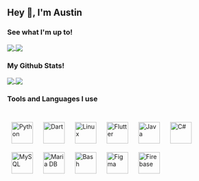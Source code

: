 ## Hey 👋, I'm Austin


### See what I'm up to!
<a href="https://www.linkedin.com/in/austin-metke/">
  <img align="center" src="https://img.shields.io/badge/LinkedIn-0077B5?style=flat-square&logo=linkedin&logoColor=white&link=www.linkedin.com/in/austin-metke/" />
</a>
<a href="https://github.com/LethalBoar70923">
  <img align="center" src="https://img.shields.io/badge/-LethalBoar70923-grey?style=flat-square&logo=github&logoColor=white&link=github.com/LethalBoar70923/" />
</a>
  

### My Github Stats!


<a href="https://github.com/LethalBoar70923">
  <img align="center" src="https://github-readme-stats.vercel.app/api?username=LethalBoar70923&count_private=true&show_icons=true&theme=tokyonight" />
</a>
<a href="https://github.com/LethalBoar70923/">
  <img align="center" src="https://github-readme-stats.vercel.app/api/top-langs/?username=LethalBoar70923&layout=compact&count_private=true&theme=tokyonight" />
</a>


### Tools and Languages I use


<br/>  

<div align="left">  
<img style="margin: 10px" src="https://profilinator.rishav.dev/skills-assets/python-original.svg" alt="Python" height="50" />   
<img style="margin: 10px" src="https://profilinator.rishav.dev/skills-assets/dartlang-icon.svg" alt="Dart" height="50" />  
<img style="margin: 10px" src="https://profilinator.rishav.dev/skills-assets/linux-original.svg" alt="Linux" height="50" />  
<img style="margin: 10px" src="https://profilinator.rishav.dev/skills-assets/flutterio-icon.svg" alt="Flutter" height="50" />  
<img style="margin: 10px" src="https://profilinator.rishav.dev/skills-assets/java-original-wordmark.svg" alt="Java" height="50" />  
<img style="margin: 10px" src="https://profilinator.rishav.dev/skills-assets/csharp-original.svg" alt="C#" height="50" />  
<img style="margin: 10px" src="https://profilinator.rishav.dev/skills-assets/mysql-original-wordmark.svg" alt="MySQL" height="50" />  
<img style="margin: 10px" src="https://profilinator.rishav.dev/skills-assets/mariadb.png" alt="Maria DB" height="50" />  
<img style="margin: 10px" src="https://profilinator.rishav.dev/skills-assets/gnu_bash-icon.svg" alt="Bash" height="50" />  
<img style="margin: 10px" src="https://profilinator.rishav.dev/skills-assets/figma-icon.svg" alt="Figma" height="50" />  
<img style="margin: 10px" src="https://profilinator.rishav.dev/skills-assets/firebase.png" alt="Firebase" height="50" />  
</div>  

<br/>  


<br />
